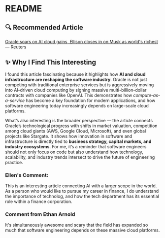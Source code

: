 # README

## 🔍 Recommended Article

[Oracle soars on AI cloud gains, Ellison closes in on Musk as world's richest](https://www.reuters.com/business/oracle-soars-ai-cloud-gains-ellison-closes-musk-worlds-richest-2025-09-10/) — Reuters

## ✨ Why I Find This Interesting

I found this article fascinating because it highlights how **AI and cloud infrastructure are reshaping the software industry**. Oracle is not just competing with traditional enterprise services but is aggressively moving into AI-driven cloud computing by signing massive multi-billion-dollar contracts with companies like OpenAI. This demonstrates how *compute-as-a-service* has become a key foundation for modern applications, and how software engineering today increasingly depends on large-scale cloud platforms.  

What’s also interesting is the broader perspective — the article connects Oracle’s technological progress with shifts in market valuation, competition among cloud giants (AWS, Google Cloud, Microsoft), and even global projects like Stargate. It shows how innovation in software and infrastructure is directly tied to **business strategy, capital markets, and industry ecosystems**. For me, it’s a reminder that software engineers should not only focus on code but also understand how technology, scalability, and industry trends intersect to drive the future of engineering practice.


### Ellen's Comment:
This is an interesting article connecting AI with a larger scope in the world. As a person who would like to pursue my career in finance, I do understand the importance of technolog, and how the tech department has its essential role within a finance corporation. 

### Comment from Ethan Arnold

It's simultaneously awesome and scary that the field has expanded so much that software engineering depends on these massive cloud platforms.
